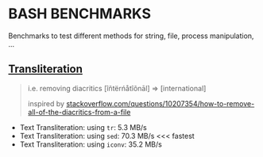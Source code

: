 # BASH BENCHMARKS
Benchmarks to test different methods for string, file, process manipulation, ...

## [Transliteration](https://github.com/pforret/bash_benchmarks/blob/main/transliteration.sh)

> i.e. removing diacritics [îñtërńåtîõnāl] => [international]
> 
> inspired by [stackoverflow.com/questions/10207354/how-to-remove-all-of-the-diacritics-from-a-file](https://stackoverflow.com/questions/10207354/how-to-remove-all-of-the-diacritics-from-a-file)

* Text Transliteration: using `tr`: 5.3 MB/s
* Text Transliteration: using `sed`: 70.3 MB/s <<< fastest
* Text Transliteration: using `iconv`: 35.2 MB/s
